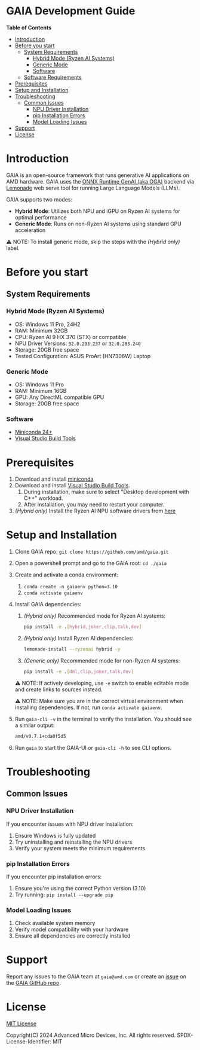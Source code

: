 # GAIA Development Guide

**Table of Contents**
- [Introduction](#introduction)
- [Before you start](#before-you-start)
  - [System Requirements](#system-requirements)
    - [Hybrid Mode (Ryzen AI Systems)](#hybrid-mode-ryzen-ai-systems)
    - [Generic Mode](#generic-mode)
    - [Software](#software)
  - [Software Requirements](#software-requirements)
- [Prerequisites](#prerequisites)
- [Setup and Installation](#setup-and-installation)
- [Troubleshooting](#troubleshooting)
  - [Common Issues](#common-issues)
    - [NPU Driver Installation](#npu-driver-installation)
    - [pip Installation Errors](#pip-installation-errors)
    - [Model Loading Issues](#model-loading-issues)
- [Support](#support)
- [License](#license)

# Introduction

GAIA is an open-source framework that runs generative AI applications on AMD hardware. GAIA uses the [ONNX Runtime GenAI (aka OGA)](https://github.com/microsoft/onnxruntime-genai/tree/main?tab=readme-ov-file) backend via [Lemonade](https://github.com/onnx/turnkeyml/blob/main/docs/lemonade/getting_started.md) web serve tool for running Large Language Models (LLMs).

GAIA supports two modes:
- **Hybrid Mode**: Utilizes both NPU and iGPU on Ryzen AI systems for optimal performance
- **Generic Mode**: Runs on non-Ryzen AI systems using standard GPU acceleration

⚠️ NOTE: To install generic mode, skip the steps with the *(Hybrid only)* label.

# Before you start

## System Requirements

### Hybrid Mode (Ryzen AI Systems)
- OS: Windows 11 Pro, 24H2
- RAM: Minimum 32GB
- CPU: Ryzen AI 9 HX 370 (STX) or compatible
- NPU Driver Versions: `32.0.203.237` or `32.0.203.240`
- Storage: 20GB free space
- Tested Configuration: ASUS ProArt (HN7306W) Laptop

### Generic Mode
- OS: Windows 11 Pro
- RAM: Minimum 16GB
- GPU: Any DirectML compatible GPU
- Storage: 20GB free space

### Software
- [Miniconda 24+](https://docs.anaconda.com/free/miniconda/)
- [Visual Studio Build Tools](https://aka.ms/vs/17/release/vs_BuildTools.exe)

# Prerequisites

1. Download and install [miniconda](https://docs.anaconda.com/miniconda/)
1. Download and install [Visual Studio Build Tools](https://aka.ms/vs/17/release/vs_BuildTools.exe).
    1. During installation, make sure to select "Desktop development with C++" workload.
    1. After installation, you may need to restart your computer.
1. *(Hybrid only)* Install the Ryzen AI NPU software drivers from [here](https://ryzenai.docs.amd.com/en/latest/inst.html)

# Setup and Installation
1. Clone GAIA repo: `git clone https://github.com/amd/gaia.git`
1. Open a powershell prompt and go to the GAIA root: `cd ./gaia`
1. Create and activate a conda environment:
    1. `conda create -n gaiaenv python=3.10`
    1. `conda activate gaiaenv`
1. Install GAIA dependencies:
    1. *(Hybrid only)* Recommended mode for Ryzen AI systems:
        ```bash
        pip install -e .[hybrid,joker,clip,talk,dev]
        ```
    1. *(Hybrid only)* Install Ryzen AI dependencies:
        ```bash
        lemonade-install --ryzenai hybrid -y
        ```
    1. *(Generic only)* Recommended mode for non-Ryzen AI systems:
        ```bash
        pip install -e .[dml,clip,joker,talk,dev]
        ```
    ⚠️ NOTE: If actively developing, use `-e` switch to enable editable mode and create links to sources instead.

    ⚠️ NOTE: Make sure you are in the correct virtual environment when installing dependencies. If not, run `conda activate gaiaenv`.
1. Run `gaia-cli -v` in the terminal to verify the installation. You should see a similar output:
    ```bash
    amd/v0.7.1+cda0f5d5
    ```
1. Run `gaia` to start the GAIA-UI or `gaia-cli -h` to see CLI options.

# Troubleshooting

## Common Issues

### NPU Driver Installation

If you encounter issues with NPU driver installation:
1. Ensure Windows is fully updated
2. Try uninstalling and reinstalling the NPU drivers
3. Verify your system meets the minimum requirements

### pip Installation Errors

If you encounter pip installation errors:
1. Ensure you're using the correct Python version (3.10)
2. Try running: `pip install --upgrade pip`

### Model Loading Issues

1. Check available system memory
2. Verify model compatibility with your hardware
3. Ensure all dependencies are correctly installed

# Support

Report any issues to the GAIA team at `gaia@amd.com` or create an [issue](https://github.com/amd/gaia/issues) on the [GAIA GitHub repo](https://github.com/amd/gaia.git).

# License

[MIT License](../LICENSE.md)

Copyright(C) 2024 Advanced Micro Devices, Inc. All rights reserved.
SPDX-License-Identifier: MIT